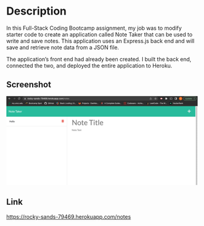 # Description
In this Full-Stack Coding Bootcamp assignment, my job was to modify starter code to create an application called Note Taker that can be used to write and save notes. This application uses an Express.js back end and will save and retrieve note data from a JSON file.

The application’s front end had already been created. I built the back end, connected the two, and deployed the entire application to Heroku.

## Screenshot
![screenshot of deployed application](./Assets/Screen%20Shot%202022-07-25%20at%208.35.55%20PM.png)

## Link
https://rocky-sands-79469.herokuapp.com/notes

